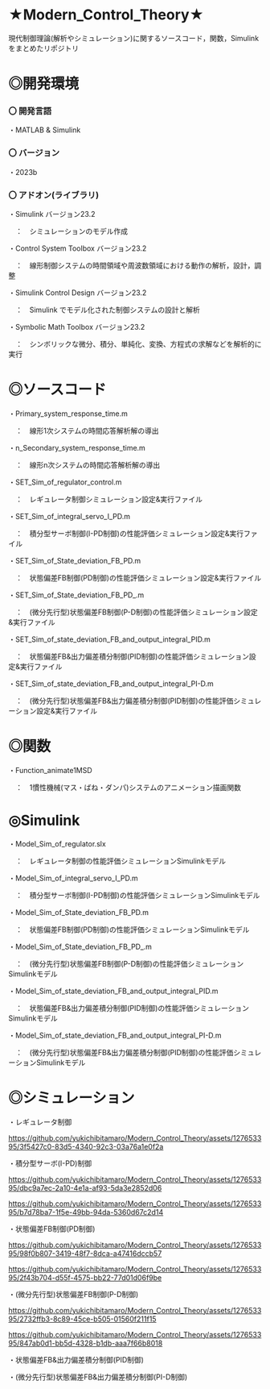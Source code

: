 # ★Modern_Control_Theory★

現代制御理論(解析やシミュレーション)に関するソースコード，関数，Simulinkをまとめたリポジトリ

# ◎開発環境

### 〇 開発言語
 
・MATLAB & Simulink

### 〇 バージョン

・2023b
 
### 〇 アドオン(ライブラリ)

 
・Simulink バージョン23.2

　：　シミュレーションのモデル作成

・Control System Toolbox バージョン23.2 

　：　線形制御システムの時間領域や周波数領域における動作の解析，設計，調整
    
・Simulink Control Design バージョン23.2

　：　Simulink でモデル化された制御システムの設計と解析
    
・Symbolic Math Toolbox バージョン23.2

　：　シンボリックな微分、積分、単純化、変換、方程式の求解などを解析的に実行


# ◎ソースコード

 
 ・Primary_system_response_time.m
 
　：　線形1次システムの時間応答解析解の導出
 
 ・n_Secondary_system_response_time.m
 
　：　線形n次システムの時間応答解析解の導出

 ・SET_Sim_of_regulator_control.m
 
　：　レギュレータ制御シミュレーション設定&実行ファイル

 ・SET_Sim_of_integral_servo_I_PD.m
 
　：　積分型サーボ制御(I-PD制御)の性能評価シミュレーション設定&実行ファイル

 ・SET_Sim_of_State_deviation_FB_PD.m
 
　：　状態偏差FB制御(PD制御)の性能評価シミュレーション設定&実行ファイル

 ・SET_Sim_of_State_deviation_FB_PD_.m
 
　：　(微分先行型)状態偏差FB制御(P-D制御)の性能評価シミュレーション設定&実行ファイル

 ・SET_Sim_of_state_deviation_FB_and_output_integral_PID.m
 
　：　状態偏差FB&出力偏差積分制御(PID制御)の性能評価シミュレーション設定&実行ファイル

 ・SET_Sim_of_state_deviation_FB_and_output_integral_PI-D.m
 
　：　(微分先行型)状態偏差FB&出力偏差積分制御(PID制御)の性能評価シミュレーション設定&実行ファイル

# ◎関数

 
 ・Function_animate1MSD
 
　：　1慣性機械(マス・ばね・ダンパ)システムのアニメーション描画関数

# ◎Simulink

 ・Model_Sim_of_regulator.slx
 
　：　レギュレータ制御の性能評価シミュレーションSimulinkモデル
 
 ・Model_Sim_of_integral_servo_I_PD.m
 
　：　積分型サーボ制御(I-PD制御)の性能評価シミュレーションSimulinkモデル

 ・Model_Sim_of_State_deviation_FB_PD.m
 
　：　状態偏差FB制御(PD制御)の性能評価シミュレーションSimulinkモデル

 ・Model_Sim_of_State_deviation_FB_PD_.m
 
　：　(微分先行型)状態偏差FB制御(P-D制御)の性能評価シミュレーションSimulinkモデル

 ・Model_Sim_of_state_deviation_FB_and_output_integral_PID.m
 
　：　状態偏差FB&出力偏差積分制御(PID制御)の性能評価シミュレーションSimulinkモデル

 ・Model_Sim_of_state_deviation_FB_and_output_integral_PI-D.m
 
　：　(微分先行型)状態偏差FB&出力偏差積分制御(PID制御)の性能評価シミュレーションSimulinkモデル
 　 
# ◎シミュレーション

 ・レギュレータ制御

https://github.com/yukichibitamaro/Modern_Control_Theory/assets/127653395/3f5427c0-83d5-4340-92c3-03a76a1e0f2a

 ・積分型サーボ(I-PD)制御

https://github.com/yukichibitamaro/Modern_Control_Theory/assets/127653395/dbc9a7ec-2a10-4e1a-af93-5da3e2852d06

https://github.com/yukichibitamaro/Modern_Control_Theory/assets/127653395/b7d78ba7-1f5e-49bb-94da-5360d67c2d14

 ・状態偏差FB制御(PD制御)

https://github.com/yukichibitamaro/Modern_Control_Theory/assets/127653395/98f0b807-3419-48f7-8dca-a47416dccb57

https://github.com/yukichibitamaro/Modern_Control_Theory/assets/127653395/2f43b704-d55f-4575-bb22-77d01d06f9be

 ・(微分先行型)状態偏差FB制御(P-D制御)

https://github.com/yukichibitamaro/Modern_Control_Theory/assets/127653395/2732ffb3-8c89-45ce-b505-01560f211f15

https://github.com/yukichibitamaro/Modern_Control_Theory/assets/127653395/847ab0d1-bb5d-4328-b1db-aaa7f66b8018

 ・状態偏差FB&出力偏差積分制御(PID制御)


 ・(微分先行型)状態偏差FB&出力偏差積分制御(PI-D制御)

